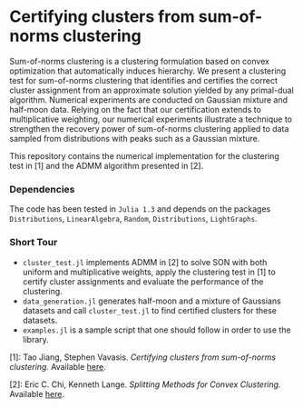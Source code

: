 # Certifying clusters from sum-of-norms clustering
Sum-of-norms clustering is a clustering formulation based on convex optimization that automatically induces hierarchy. We present a clustering test for sum-of-norms clustering that identifies and certifies the correct cluster assignment from an approximate solution yielded by any primal-dual algorithm. Numerical experiments are conducted on Gaussian mixture and half-moon data.  Relying on the fact that our certification extends to multiplicative weighting, our numerical experiments illustrate a technique to strengthen the recovery power of sum-of-norms clustering applied to data sampled from distributions with peaks such as a Gaussian mixture.

This repository contains the numerical implementation for the clustering test in \[1\] and the ADMM algorithm presented in \[2\]. 

### Dependencies
The code has been tested in `Julia 1.3` and depends on the packages `Distributions`, `LinearAlgebra`, `Random`, `Distributions`, `LightGraphs`.

### Short Tour
- `cluster_test.jl` implements ADMM in \[2\] to solve SON with both uniform and multiplicative weights, apply the clustering test in \[1\] to certify cluster assignments and evaluate the performance of the clustering.
- `data_generation.jl` generates half-moon and a mixture of Gaussians datasets and call `cluster_test.jl` to find certified clusters for these datasets.
- `examples.jl` is a sample script that one should follow in order to use the library.



\[1\]: Tao Jiang, Stephen Vavasis. *Certifying clusters from sum-of-norms clustering.*
Available [here](https://arxiv.org/pdf/2006.11355).

\[2\]: Eric C. Chi, Kenneth Lange. *Splitting Methods for Convex Clustering.*
Available [here](https://arxiv.org/abs/1304.0499).
